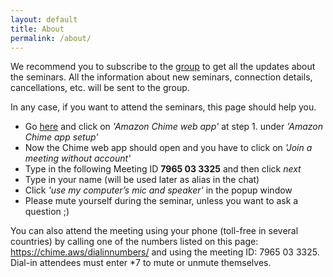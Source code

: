 ```yaml
---
layout: default
title: About
permalink: /about/
---
```


We recommend you to subscribe to the [group](https://groups.google.com/forum/#!forum/automl-seminars) to get all the updates about the seminars. All the information about new seminars, connection details, cancellations, etc. will be sent to the group.

In any case, if you want to attend the seminars, this page should help you.

* Go [here](https://aws.amazon.com/chime/getting-started) and click on *'Amazon Chime web app'* at step 1. under *'Amazon Chime app setup'*
* Now the Chime web app should open and you have to click on *'Join a meeting without account'*
* Type in the following Meeting ID **7965 03 3325** and then click *next*
* Type in your name (will be used later as alias in the chat)
* Click *'use my computer’s mic and speaker'* in the popup window 
* Please mute yourself during the seminar, unless you want to ask a question ;)

You can also attend the meeting using your phone (toll-free in several countries) by calling one of the numbers listed on this page: https://chime.aws/dialinnumbers/ and using the meeting ID: 7965 03 3325.
Dial-in attendees must enter *7 to mute or unmute themselves.
